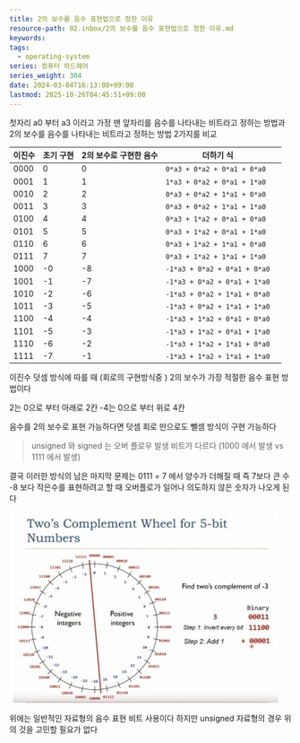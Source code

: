 ```yaml
---
title: 2의 보수를 음수 표현법으로 정한 이유
resource-path: 02.inbox/2의 보수를 음수 표현법으로 정한 이유.md
keywords:
tags:
  - operating-system
series: 컴퓨터 하드웨어
series_weight: 304
date: 2024-03-04T16:13:00+09:00
lastmod: 2025-10-26T04:45:51+09:00
---
```

첫자리 a0 부터 a3 이라고 가정
맨 앞자리를 음수를 나타내는 비트라고 정하는 방법과
2의 보수를 음수를 나타내는 비트라고 정하는 방법 2가지를 비교

| 이진수  | 초기 구현 | 2의 보수로 구현한 음수 | 더하기 식                        |     |
| ---- | ----- | ------------- | ---------------------------- | --- |
| 0000 | 0     | 0             | `0*a3 + 0*a2 + 0*a1 + 0*a0`  |     |
| 0001 | 1     | 1             | `1*a3 + 0*a2 + 0*a1 + 1*a0`  |     |
| 0010 | 2     | 2             | `0*a3 + 0*a2 + 1*a1 + 0*a0`  |     |
| 0011 | 3     | 3             | `0*a3 + 0*a2 + 1*a1 + 1*a0`  |     |
| 0100 | 4     | 4             | `0*a3 + 1*a2 + 0*a1 + 0*a0`  |     |
| 0101 | 5     | 5             | `0*a3 + 1*a2 + 0*a1 + 1*a0`  |     |
| 0110 | 6     | 6             | `0*a3 + 1*a2 + 1*a1 + 0*a0`  |     |
| 0111 | 7     | 7             | `0*a3 + 1*a2 + 1*a1 + 1*a0`  |     |
| 1000 | -0    | -8            | `-1*a3 + 0*a2 + 0*a1 + 0*a0` |     |
| 1001 | -1    | -7            | `-1*a3 + 0*a2 + 0*a1 + 1*a0` |     |
| 1010 | -2    | -6            | `-1*a3 + 0*a2 + 1*a1 + 0*a0` |     |
| 1011 | -3    | -5            | `-1*a3 + 0*a2 + 1*a1 + 1*a0` |     |
| 1100 | -4    | -4            | `-1*a3 + 1*a2 + 0*a1 + 0*a0` |     |
| 1101 | -5    | -3            | `-1*a3 + 1*a2 + 0*a1 + 1*a0` |     |
| 1110 | -6    | -2            | `-1*a3 + 1*a2 + 1*a1 + 0*a0` |     |
| 1111 | -7    | -1            | `-1*a3 + 1*a2 + 1*a1 + 1*a0` |     |

이진수 덧셈 방식에 따를 때 (회로의 구현방식중 ) 2의 보수가 가장 적절한 음수 표현 방법이다

2는 0으로 부터 아래로 2칸 -4는 0으로 부터 위로 4칸

음수를 2의 보수로 표현 가능하다면 덧셈 회로 만으로도 뺄셈 방식이 구현 가능하다

> unsigned 와 signed 는 오버 플로우 발생 비트가 다르다 
> (1000 에서 발생 vs 1111 에서  발생)

결국 이러한 방식의 남은 마지막 문제는 0111 = 7 에서 양수가 더해질 때
즉 7보다 큰 수 -8 보다 작은수를 표현하려고 할 때 오버플로가 일어나 의도하지 않은 숫자가 나오게 된다

![Pasted image 20240304161938](../08.media/20240304161938.png)

위에는 일반적인 자료형의 음수 표현 비트 사용이다 하지만 unsigned 자료형의 경우 위의 것을 고민할 필요가 없다
